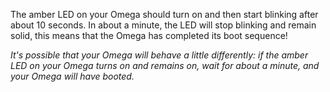 The amber LED on your Omega should turn on and then start blinking after about 10 seconds. In about a minute, the LED will stop blinking and remain solid, this means that the Omega has completed its boot sequence!

*It's possible that your Omega will behave a little differently: if the amber LED on your Omega turns on and remains on, wait for about a minute, and your Omega will have booted.*
